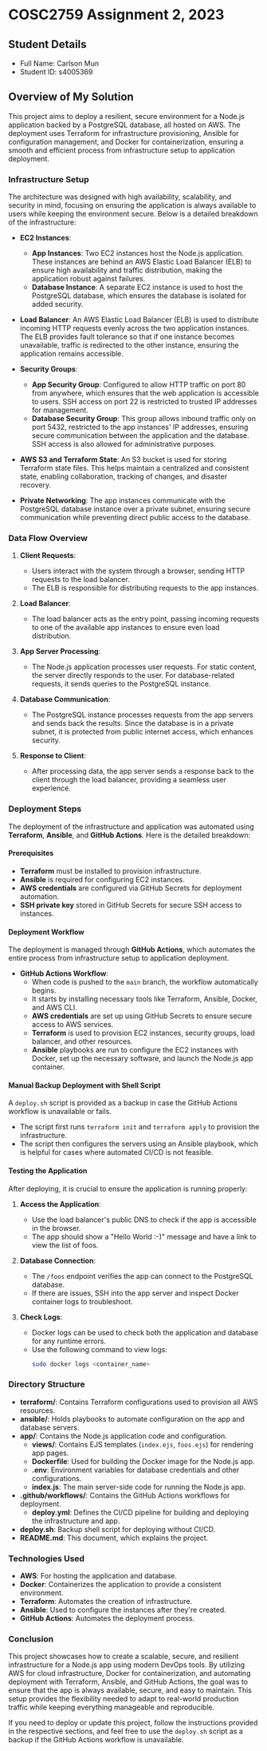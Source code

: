 # COSC2759 Assignment 2, 2023

## Student Details

- Full Name: Carlson Mun
- Student ID: s4005369

## Overview of My Solution

This project aims to deploy a resilient, secure environment for a Node.js application backed by a PostgreSQL database, all hosted on AWS. The deployment uses Terraform for infrastructure provisioning, Ansible for configuration management, and Docker for containerization, ensuring a smooth and efficient process from infrastructure setup to application deployment.

### Infrastructure Setup

The architecture was designed with high availability, scalability, and security in mind, focusing on ensuring the application is always available to users while keeping the environment secure. Below is a detailed breakdown of the infrastructure:

- **EC2 Instances**:
  - **App Instances**: Two EC2 instances host the Node.js application. These instances are behind an AWS Elastic Load Balancer (ELB) to ensure high availability and traffic distribution, making the application robust against failures.
  - **Database Instance**: A separate EC2 instance is used to host the PostgreSQL database, which ensures the database is isolated for added security.

- **Load Balancer**: An AWS Elastic Load Balancer (ELB) is used to distribute incoming HTTP requests evenly across the two application instances. The ELB provides fault tolerance so that if one instance becomes unavailable, traffic is redirected to the other instance, ensuring the application remains accessible.

- **Security Groups**:
  - **App Security Group**: Configured to allow HTTP traffic on port 80 from anywhere, which ensures that the web application is accessible to users. SSH access on port 22 is restricted to trusted IP addresses for management.
  - **Database Security Group**: This group allows inbound traffic only on port 5432, restricted to the app instances' IP addresses, ensuring secure communication between the application and the database. SSH access is also allowed for administrative purposes.

- **AWS S3 and Terraform State**: An S3 bucket is used for storing Terraform state files. This helps maintain a centralized and consistent state, enabling collaboration, tracking of changes, and disaster recovery.

- **Private Networking**: The app instances communicate with the PostgreSQL database instance over a private subnet, ensuring secure communication while preventing direct public access to the database.

### Data Flow Overview

1. **Client Requests**:
   - Users interact with the system through a browser, sending HTTP requests to the load balancer.
   - The ELB is responsible for distributing requests to the app instances.

2. **Load Balancer**:
   - The load balancer acts as the entry point, passing incoming requests to one of the available app instances to ensure even load distribution.

3. **App Server Processing**:
   - The Node.js application processes user requests. For static content, the server directly responds to the user. For database-related requests, it sends queries to the PostgreSQL instance.

4. **Database Communication**:
   - The PostgreSQL instance processes requests from the app servers and sends back the results. Since the database is in a private subnet, it is protected from public internet access, which enhances security.

5. **Response to Client**:
   - After processing data, the app server sends a response back to the client through the load balancer, providing a seamless user experience.

### Deployment Steps

The deployment of the infrastructure and application was automated using **Terraform**, **Ansible**, and **GitHub Actions**. Here is the detailed breakdown:

#### Prerequisites

- **Terraform** must be installed to provision infrastructure.
- **Ansible** is required for configuring EC2 instances.
- **AWS credentials** are configured via GitHub Secrets for deployment automation.
- **SSH private key** stored in GitHub Secrets for secure SSH access to instances.

#### Deployment Workflow

The deployment is managed through **GitHub Actions**, which automates the entire process from infrastructure setup to application deployment.

- **GitHub Actions Workflow**:
  - When code is pushed to the `main` branch, the workflow automatically begins.
  - It starts by installing necessary tools like Terraform, Ansible, Docker, and AWS CLI.
  - **AWS credentials** are set up using GitHub Secrets to ensure secure access to AWS services.
  - **Terraform** is used to provision EC2 instances, security groups, load balancer, and other resources.
  - **Ansible** playbooks are run to configure the EC2 instances with Docker, set up the necessary software, and launch the Node.js app container.

#### Manual Backup Deployment with Shell Script

A `deploy.sh` script is provided as a backup in case the GitHub Actions workflow is unavailable or fails.
- The script first runs `terraform init` and `terraform apply` to provision the infrastructure.
- The script then configures the servers using an Ansible playbook, which is helpful for cases where automated CI/CD is not feasible.

#### Testing the Application

After deploying, it is crucial to ensure the application is running properly:

1. **Access the Application**:
   - Use the load balancer's public DNS to check if the app is accessible in the browser.
   - The app should show a "Hello World :-)" message and have a link to view the list of foos.

2. **Database Connection**:
   - The `/foos` endpoint verifies the app can connect to the PostgreSQL database.
   - If there are issues, SSH into the app server and inspect Docker container logs to troubleshoot.

3. **Check Logs**:
   - Docker logs can be used to check both the application and database for any runtime errors.
   - Use the following command to view logs:
     ```sh
     sudo docker logs <container_name>
     ```

### Directory Structure

- **terraform/**: Contains Terraform configurations used to provision all AWS resources.
- **ansible/**: Holds playbooks to automate configuration on the app and database servers.
- **app/**: Contains the Node.js application code and configuration.
  - **views/**: Contains EJS templates (`index.ejs`, `foos.ejs`) for rendering app pages.
  - **Dockerfile**: Used for building the Docker image for the Node.js app.
  - **.env**: Environment variables for database credentials and other configurations.
  - **index.js**: The main server-side code for running the Node.js app.
- **.github/workflows/**: Contains the GitHub Actions workflows for deployment.
  - **deploy.yml**: Defines the CI/CD pipeline for building and deploying the infrastructure and app.
- **deploy.sh**: Backup shell script for deploying without CI/CD.
- **README.md**: This document, which explains the project.

### Technologies Used

- **AWS**: For hosting the application and database.
- **Docker**: Containerizes the application to provide a consistent environment.
- **Terraform**: Automates the creation of infrastructure.
- **Ansible**: Used to configure the instances after they're created.
- **GitHub Actions**: Automates the deployment process.

### Conclusion

This project showcases how to create a scalable, secure, and resilient infrastructure for a Node.js app using modern DevOps tools. By utilizing AWS for cloud infrastructure, Docker for containerization, and automating deployment with Terraform, Ansible, and GitHub Actions, the goal was to ensure that the app is always available, secure, and easy to maintain. This setup provides the flexibility needed to adapt to real-world production traffic while keeping everything manageable and reproducible.

If you need to deploy or update this project, follow the instructions provided in the respective sections, and feel free to use the `deploy.sh` script as a backup if the GitHub Actions workflow is unavailable.

